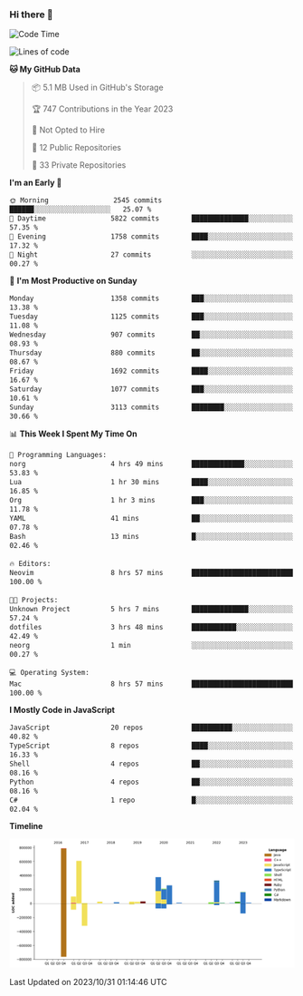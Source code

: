 ### Hi there 👋

<!--
**Clumsy-Coder/Clumsy-Coder** is a ✨ _special_ ✨ repository because its `README.md` (this file) appears on your GitHub profile.

Here are some ideas to get you started:

- 🔭 I’m currently working on ...
- 🌱 I’m currently learning ...
- 👯 I’m looking to collaborate on ...
- 🤔 I’m looking for help with ...
- 💬 Ask me about ...
- 📫 How to reach me: ...
- 😄 Pronouns: ...
- ⚡ Fun fact: ...
-->

<!-- anmol098/waka-readme-stats -->
<!--START_SECTION:waka-->
![Code Time](http://img.shields.io/badge/Code%20Time-431%20hrs%2040%20mins-blue)

![Lines of code](https://img.shields.io/badge/From%20Hello%20World%20I%27ve%20Written-3.0%20million%20lines%20of%20code-blue)

**🐱 My GitHub Data** 

> 📦 5.1 MB Used in GitHub's Storage 
 > 
> 🏆 747 Contributions in the Year 2023
 > 
> 🚫 Not Opted to Hire
 > 
> 📜 12 Public Repositories 
 > 
> 🔑 33 Private Repositories 
 > 
**I'm an Early 🐤** 

```text
🌞 Morning                2545 commits        ██████░░░░░░░░░░░░░░░░░░░   25.07 % 
🌆 Daytime                5822 commits        ██████████████░░░░░░░░░░░   57.35 % 
🌃 Evening                1758 commits        ████░░░░░░░░░░░░░░░░░░░░░   17.32 % 
🌙 Night                  27 commits          ░░░░░░░░░░░░░░░░░░░░░░░░░   00.27 % 
```
📅 **I'm Most Productive on Sunday** 

```text
Monday                   1358 commits        ███░░░░░░░░░░░░░░░░░░░░░░   13.38 % 
Tuesday                  1125 commits        ███░░░░░░░░░░░░░░░░░░░░░░   11.08 % 
Wednesday                907 commits         ██░░░░░░░░░░░░░░░░░░░░░░░   08.93 % 
Thursday                 880 commits         ██░░░░░░░░░░░░░░░░░░░░░░░   08.67 % 
Friday                   1692 commits        ████░░░░░░░░░░░░░░░░░░░░░   16.67 % 
Saturday                 1077 commits        ███░░░░░░░░░░░░░░░░░░░░░░   10.61 % 
Sunday                   3113 commits        ████████░░░░░░░░░░░░░░░░░   30.66 % 
```


📊 **This Week I Spent My Time On** 

```text
💬 Programming Languages: 
norg                     4 hrs 49 mins       █████████████░░░░░░░░░░░░   53.83 % 
Lua                      1 hr 30 mins        ████░░░░░░░░░░░░░░░░░░░░░   16.85 % 
Org                      1 hr 3 mins         ███░░░░░░░░░░░░░░░░░░░░░░   11.78 % 
YAML                     41 mins             ██░░░░░░░░░░░░░░░░░░░░░░░   07.78 % 
Bash                     13 mins             █░░░░░░░░░░░░░░░░░░░░░░░░   02.46 % 

🔥 Editors: 
Neovim                   8 hrs 57 mins       █████████████████████████   100.00 % 

🐱‍💻 Projects: 
Unknown Project          5 hrs 7 mins        ██████████████░░░░░░░░░░░   57.24 % 
dotfiles                 3 hrs 48 mins       ███████████░░░░░░░░░░░░░░   42.49 % 
neorg                    1 min               ░░░░░░░░░░░░░░░░░░░░░░░░░   00.27 % 

💻 Operating System: 
Mac                      8 hrs 57 mins       █████████████████████████   100.00 % 
```

**I Mostly Code in JavaScript** 

```text
JavaScript               20 repos            ██████████░░░░░░░░░░░░░░░   40.82 % 
TypeScript               8 repos             ████░░░░░░░░░░░░░░░░░░░░░   16.33 % 
Shell                    4 repos             ██░░░░░░░░░░░░░░░░░░░░░░░   08.16 % 
Python                   4 repos             ██░░░░░░░░░░░░░░░░░░░░░░░   08.16 % 
C#                       1 repo              █░░░░░░░░░░░░░░░░░░░░░░░░   02.04 % 
```



**Timeline**

![Lines of Code chart](https://raw.githubusercontent.com/Clumsy-Coder/Clumsy-Coder/main/assets/bar_graph.png)


 Last Updated on 2023/10/31 01:14:46 UTC
<!--END_SECTION:waka-->
